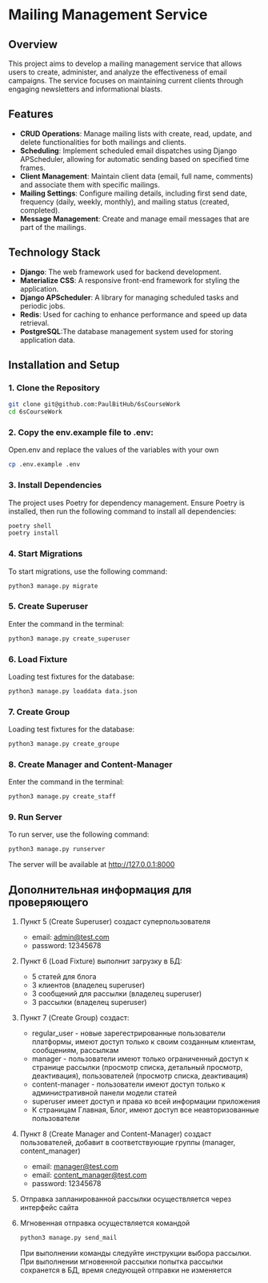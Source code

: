 # Mailing Management Service

## Overview
This project aims to develop a mailing management service that allows users to create, administer, and analyze the effectiveness of email campaigns. The service focuses on maintaining current clients through engaging newsletters and informational blasts.

## Features
- **CRUD Operations**: Manage mailing lists with create, read, update, and delete functionalities for both mailings and clients.
- **Scheduling**: Implement scheduled email dispatches using Django APScheduler, allowing for automatic sending based on specified time frames.
- **Client Management**: Maintain client data (email, full name, comments) and associate them with specific mailings.
- **Mailing Settings**: Configure mailing details, including first send date, frequency (daily, weekly, monthly), and mailing status (created, completed).
- **Message Management**: Create and manage email messages that are part of the mailings.

## Technology Stack
- **Django**: The web framework used for backend development.
- **Materialize CSS**: A responsive front-end framework for styling the application.
- **Django APScheduler**: A library for managing scheduled tasks and periodic jobs.
- **Redis**: Used for caching to enhance performance and speed up data retrieval.
- **PostgreSQL**:The database management system used for storing application data.


## Installation and Setup

### 1. Clone the Repository

```bash
git clone git@github.com:PaulBitHub/6sCourseWork
cd 6sCourseWork
```
### 2. Copy the env.example file to .env:

Open.env and replace the values of the variables with your own

```bash
cp .env.example .env
```

### 3. Install Dependencies
The project uses Poetry for dependency management. Ensure Poetry is installed, then run the following command to install all dependencies:
```bash
poetry shell
poetry install
```
### 4. Start Migrations
To start migrations, use the following command:
```bash
python3 manage.py migrate
```

### 5. Create Superuser
Enter the command in the terminal:
```bash
python3 manage.py create_superuser
```

### 6. Load Fixture
Loading test fixtures for the database:
```bash
python3 manage.py loaddata data.json
```

### 7. Create Group
Loading test fixtures for the database:
```bash
python3 manage.py create_groupe
```


### 8. Create Manager and Content-Manager
Enter the command in the terminal:
```bash
python3 manage.py create_staff
```


### 9. Run Server
To run server, use the following command:
```bash
python3 manage.py runserver
```
The server will be available at http://127.0.0.1:8000

## Дополнительная информация для проверяющего
1. Пункт 5 (Create Superuser) создаст суперпользователя
    * email: admin@test.com
    * password: 12345678
2. Пункт 6 (Load Fixture) выполнит загрузку в БД:
   * 5 статей для блога
   * 3 клиентов (владелец superuser)
   * 3 сообщений для рассылки (владелец superuser)
   * 3 рассылки (владелец superuser)
3. Пункт 7 (Create Group) создаст:
   * regular_user - новые зарегестрированные пользователи платформы, имеют доступ только к своим созданным клиентам, сообщениям, рассылкам
   * manager - пользователи имеют только ограниченный доступ к странице рассылки (просмотр списка, детальный просмотр, деактивация), пользователей (просмотр списка, деактивация)
   * content-manager - пользователи имеют доступ только к административной панели модели статей
   * superuser имеет доступ и права ко всей информации приложения
   * К страницам Главная, Блог, имеют доступ все неавторизованные пользователи

4. Пункт 8 (Create Manager and Content-Manager) создаст пользователей, добавит в соответствующие группы (manager, content_manager)
    * email: manager@test.com
    * email: content_manager@test.com
    * password: 12345678
5. Отправка запланированной рассылки осуществляется через интерфейс сайта
6. Мгновенная отправка осуществляется командой
    ```bash
    python3 manage.py send_mail
    ```
   При выполнении команды следуйте инструкции выбора рассылки. При выполнении мгновенной рассылки попытка рассылки сохранется в БД, время следующей отправки не изменяется


